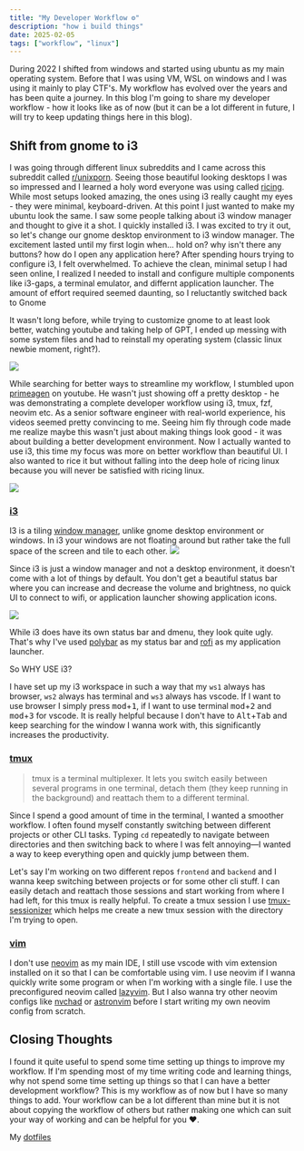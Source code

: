 ```yaml
---
title: "My Developer Workflow ⚙️"
description: "how i build things"
date: 2025-02-05
tags: ["workflow", "linux"]
---
```


During 2022 I shifted from windows and started using ubuntu as my main operating system. Before that I was using VM, WSL on windows and I was using it mainly to play CTF's. My workflow has evolved over the years and has been quite a journey. In this blog I'm going to share my developer workflow - how it looks like as of now (but it can be a lot different in future, I will try to keep updating things here in this blog).

## Shift from gnome to i3

I was going through different linux subreddits and I came across this subreddit called [r/unixporn](https://www.reddit.com/r/unixporn/). Seeing those beautiful looking desktops I was so impressed and I learned a holy word everyone was using called [ricing](https://www.reddit.com/r/unixporn/comments/3iy3wd/stupid_question_what_is_ricing/). While most setups looked amazing, the ones using i3 really caught my eyes - they were minimal, keyboard-driven. At this point I just wanted to make my ubuntu look the same. I saw some people talking about i3 window manager and thought to give it a shot. I quickly installed i3. I was excited to try it out, so let's change our gnome desktop environment to i3 window manager. The excitement lasted until my first login when... hold on? why isn't there any buttons? how do I open any application here? After spending hours trying to configure i3, I felt overwhelmed. To achieve the clean, minimal setup I had seen online, I realized I needed to install and configure multiple components like i3-gaps, a terminal emulator, and differnt application launcher. The amount of effort required seemed daunting, so I reluctantly switched back to Gnome

It wasn't long before, while trying to customize gnome to at least look better, watching youtube and taking help of GPT, I ended up messing with some system files and had to reinstall my operating system (classic linux newbie moment, right?).

<img src="https://i.imgflip.com/9jivod.jpg"/>

While searching for better ways to streamline my workflow, I stumbled upon [primeagen](https://www.youtube.com/watch?v=bdumjiHabhQ&t=91s) on youtube. He wasn't just showing off a pretty desktop - he was demonstrating a complete developer workflow using i3, tmux, fzf, neovim etc. As a senior software engineer with real-world experience, his videos seemed pretty convincing to me. Seeing him fly through code made me realize maybe this wasn't just about making things look good - it was about building a better development environment. Now I actually wanted to use i3, this time my focus was more on better workflow than beautiful UI. I also wanted to rice it but without falling into the deep hole of ricing linux because you will never be satisfied with ricing linux.

<img src="https://i.imgflip.com/9jiw26.jpg"/>

### [i3](https://i3wm.org/)
I3 is a tiling [window manager](https://wiki.archlinux.org/title/Window_manager), unlike gnome desktop environment or windows. In i3 your windows are not floating around but rather take the full space of the screen and tile to each other. 
<img src="https://i.imgflip.com/9jj5d4.jpg">

Since i3 is just a window manager and not a desktop environment, it doesn't come with a lot of things by default. You don't get a beautiful status bar where you can increase and decrease the volume and brightness, no quick UI to connect to wifi, or application launcher showing application icons.

<img src="https://i.imgflip.com/9jj8bt.jpg">

While i3 does have its own status bar and dmenu, they look quite ugly. That's why I've used [polybar](https://github.com/polybar/polybar) as my status bar and [rofi](https://github.com/davatorium/rofi) as my application launcher.

So WHY USE i3?

I have set up my i3 workspace in such a way that my `ws1` always has browser, `ws2` always has terminal and `ws3` always has vscode. If I want to use browser I simply press <kbd>mod</kbd>+<kbd>1</kbd>, if I want to use terminal <kbd>mod</kbd>+<kbd>2</kbd> and <kbd>mod</kbd>+<kbd>3</kbd> for vscode. It is really helpful because I don't have to <kbd>Alt</kbd>+<kbd>Tab</kbd> and keep searching for the window I wanna work with, this significantly increases the productivity.

### [tmux](https://github.com/tmux/tmux/wiki)
<blockquote>tmux is a terminal multiplexer. It lets you switch easily between several programs in one terminal, detach them (they keep running in the background) and reattach them to a different terminal. </blockquote>

Since I spend a good amount of time in the terminal, I wanted a smoother workflow. I often found myself constantly switching between different projects or other CLI tasks. Typing `cd` repeatedly to navigate between directories and then switching back to where I was felt annoying—I wanted a way to keep everything open and quickly jump between them.

Let's say I'm working on two different repos `frontend` and `backend` and I wanna keep switching between projects or for some other cli stuff. I can easily detach and reattach those sessions and start working from where I had left, for this tmux is really helpful. To create a tmux session I use [tmux-sessionizer](https://github.com/ThePrimeagen/.dotfiles/blob/master/bin/.local/scripts/tmux-sessionizer) which helps me create a new tmux session with the directory I'm trying to open. 

### [vim](https://en.wikipedia.org/wiki/Vim_(text_editor))
I don't use [neovim](https://neovim.io/) as my main IDE, I still use vscode with vim extension installed on it so that I can be comfortable using vim. I use neovim if I wanna quickly write some program or when I'm working with a single file. I use the preconfigured neovim called [lazyvim](https://www.lazyvim.org/). But I also wanna try other neovim configs like [nvchad](https://nvchad.com/) or [astronvim](https://astronvim.com/) before I start writing my own neovim config from scratch.

## Closing Thoughts
I found it quite useful to spend some time setting up things to improve my workflow. If I'm spending most of my time writing code and learning things, why not spend some time setting up things so that I can have a better development workflow? This is my workflow as of now but I have so many things to add. Your workflow can be a lot different than mine but it is not about copying the workflow of others but rather making one which can suit your way of working and can be helpful for you ❤️.

My [dotfiles](https://github.com/sankalpaacharya/dotfiles/)